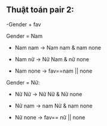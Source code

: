 ## Thuật toán pair 2:

-Gender + fav

Gender = Nam
- Nam nam -> Nam nam & nam none

- Nam nữ -> Nữ Nam & nữ none

- Nam none -> fav==nam || none

Gender = Nữ:
- Nữ Nữ -> Nữ Nữ & Nữ none

- Nữ nam -> nam Nữ & nam none

- Nữ none -> fav== nữ || none